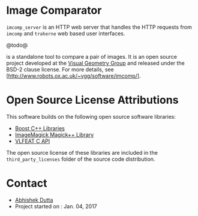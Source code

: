 # Image Comparator

`imcomp_server` is an HTTP web server that handles the HTTP requests from 
`imcomp` and `traherne` web based user interfaces.

@todo@

 is a standalone tool to compare a pair of images. It is an open source 
project developed at the [Visual Geometry Group](http://www.robots.ox.ac.uk/~vgg/) and 
released under the BSD-2 clause license. For more details, see [http://www.robots.ox.ac.uk/~vgg/software/imcomp/].

# Open Source License Attributions
This software builds on the following open source software libraries:
 * [Boost C++ Libraries](http://www.boost.org/)
 * [ImageMagick Magick++ Library](https://www.imagemagick.org/script/magick++.php)
 * [VLFEAT C API](http://www.vlfeat.org/)

The open source license of these libraries are included in the 
`third_party_licenses` folder of the source code distribution.

# Contact
  * [Abhishek Dutta](adutta@robots.ox.ac.uk)
  * Project started on : Jan. 04, 2017
